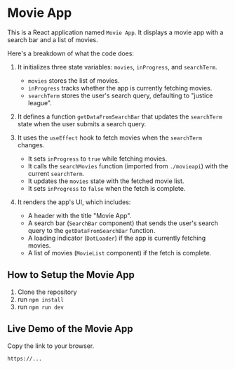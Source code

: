 # Movie App

This is a React application named `Movie App`. It displays a movie app with a search bar and a list of movies.

Here's a breakdown of what the code does:

1. It initializes three state variables: `movies`, `inProgress`, and `searchTerm`.

   - `movies` stores the list of movies.
   - `inProgress` tracks whether the app is currently fetching movies.
   - `searchTerm` stores the user's search query, defaulting to "justice league".

2. It defines a function `getDataFromSearchBar` that updates the `searchTerm` state when the user submits a search query.

3. It uses the `useEffect` hook to fetch movies when the `searchTerm` changes.

   - It sets `inProgress` to `true` while fetching movies.
   - It calls the `searchMovies` function (imported from `./movieapi`) with the current `searchTerm`.
   - It updates the `movies` state with the fetched movie list.
   - It sets `inProgress` to `false` when the fetch is complete.

4. It renders the app's UI, which includes:
   - A header with the title "Movie App".
   - A search bar (`SearchBar` component) that sends the user's search query to the `getDataFromSearchBar` function.
   - A loading indicator (`DotLoader`) if the app is currently fetching movies.
   - A list of movies (`MovieList` component) if the fetch is complete.

## How to Setup the Movie App

1. Clone the repository
2. run `npm install`
3. run `npm run dev`

## Live Demo of the Movie App

Copy the link to your browser.

```sh
https://...
```
